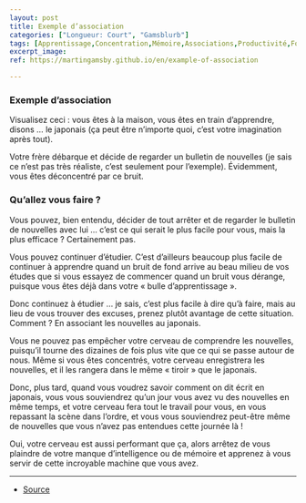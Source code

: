 ```yaml
---
layout: post
title: Exemple d’association
categories: ["Longueur: Court", "Gamsblurb"]
tags: [Apprentissage,Concentration,Mémoire,Associations,Productivité,Focus,Gamsblog,Gamsblurb]
excerpt_image: 
ref: https://martingamsby.github.io/en/example-of-association

---
```


### **Exemple d’association**

Visualisez ceci : vous êtes à la maison, vous êtes en train d’apprendre, disons … le japonais (ça peut être n’importe quoi, c’est votre imagination après tout).

Votre frère débarque et décide de regarder un bulletin de nouvelles (je sais ce n’est pas très réaliste, c’est seulement pour l’exemple). Évidemment, vous êtes déconcentré par ce bruit.

### Qu’allez vous faire ?

Vous pouvez, bien entendu, décider de tout arrêter et de regarder le bulletin de nouvelles avec lui … c’est ce qui serait le plus facile pour vous, mais la plus efficace ? Certainement pas.

Vous pouvez continuer d’étudier. C’est d’ailleurs beaucoup plus facile de continuer à apprendre quand un bruit de fond arrive au beau milieu de vos études que si vous essayez de commencer quand un bruit vous dérange, puisque vous êtes déjà dans votre « bulle d’apprentissage ».

Donc continuez à étudier … je sais, c’est plus facile à dire qu’à faire, mais au lieu de vous trouver des excuses, prenez plutôt avantage de cette situation. Comment ? En associant les nouvelles au japonais.

Vous ne pouvez pas empêcher votre cerveau de comprendre les nouvelles, puisqu’il tourne des dizaines de fois plus vite que ce qui se passe autour de nous. Même si vous êtes concentrés, votre cerveau enregistrera les nouvelles, et il les rangera dans le même « tiroir » que le japonais.

Donc, plus tard, quand vous voudrez savoir comment on dit écrit en japonais, vous vous souviendrez qu’un jour vous avez vu des nouvelles en même temps, et votre cerveau fera tout le travail pour vous, en vous repassant la scène dans l’ordre, et vous vous souviendrez peut-être même de nouvelles que vous n’avez pas entendues cette journée là !

Oui, votre cerveau est aussi performant que ça, alors arrêtez de vous plaindre de votre manque d’intelligence ou de mémoire et apprenez à vous servir de cette incroyable machine que vous avez.

---

- [Source](https://blog.comment-apprendre.com/exemple-dassociation/)

